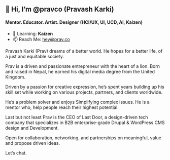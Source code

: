 ## 👋 Hi, I’m @pravco (Pravash Karki)
#### Mentor. Educator. Artist. Designer (HCI/UX, UI, UCD, AI, Kaizen)

- 🌱 Learning: **Kaizen**
- 📫 Reach Me: hey@prav.co

Pravash Karki (Prav) dreams of a better world. He hopes for a better life, of a just and equitable society.

Prav is a driven and passionate entrepreneur with the heart of a lion. Born and raised in Nepal, he earned his digital media degree from the United Kingdom. 

Driven by a passion for creative expression, he’s spent years building up his skill set while working on various projects, partners, and clients worldwide.

He’s a problem solver and enjoys Simplifying complex issues. He is a mentor who, help people reach their highest potential.

Last but not least Prav is the CEO of Last Door, a design-driven tech company that specializes in B2B enterprise-grade Drupal & WordPress CMS design and Development.

Open for collaboration, networking, and partnerships on meaningful, value and propose driven ideas. 

Let’s chat.
